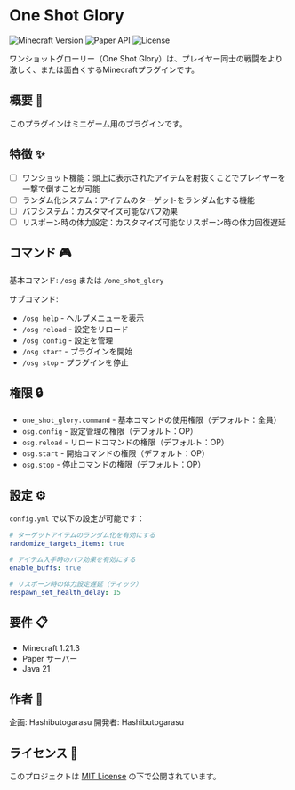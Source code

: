 # One Shot Glory

![Minecraft Version](https://img.shields.io/badge/Minecraft-1.21.3-brightgreen)
![Paper API](https://img.shields.io/badge/Paper--API-1.21.3-blue)
![License](https://img.shields.io/badge/License-MIT-yellow.svg)

ワンショットグローリー（One Shot Glory）は、プレイヤー同士の戦闘をより激しく、または面白くするMinecraftプラグインです。

## 概要 📝

このプラグインはミニゲーム用のプラグインです。

## 特徴 ✨

- [ ] ワンショット機能：頭上に表示されたアイテムを射抜くことでプレイヤーを一撃で倒すことが可能
- [ ] ランダム化システム：アイテムのターゲットをランダム化する機能
- [ ] バフシステム：カスタマイズ可能なバフ効果
- [ ] リスポーン時の体力設定：カスタマイズ可能なリスポーン時の体力回復遅延

## コマンド 🎮

基本コマンド: `/osg` または `/one_shot_glory`

サブコマンド:
- `/osg help` - ヘルプメニューを表示
- `/osg reload` - 設定をリロード
- `/osg config` - 設定を管理
- `/osg start` - プラグインを開始
- `/osg stop` - プラグインを停止

## 権限 🔒

- `one_shot_glory.command` - 基本コマンドの使用権限（デフォルト：全員）
- `osg.config` - 設定管理の権限（デフォルト：OP）
- `osg.reload` - リロードコマンドの権限（デフォルト：OP）
- `osg.start` - 開始コマンドの権限（デフォルト：OP）
- `osg.stop` - 停止コマンドの権限（デフォルト：OP）

## 設定 ⚙️

`config.yml` で以下の設定が可能です：

```yaml
# ターゲットアイテムのランダム化を有効にする
randomize_targets_items: true

# アイテム入手時のバフ効果を有効にする
enable_buffs: true

# リスポーン時の体力設定遅延（ティック）
respawn_set_health_delay: 15
```

## 要件 📋

- Minecraft 1.21.3
- Paper サーバー
- Java 21

## 作者 👤

企画: Hashibutogarasu
開発者: Hashibutogarasu

## ライセンス 📄

このプロジェクトは [MIT License](./LICENCE.md) の下で公開されています。